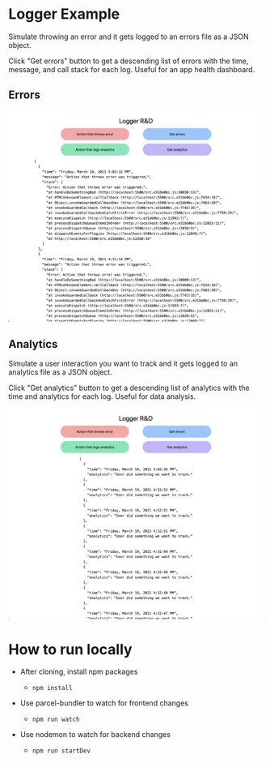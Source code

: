 # Logger Example

Simulate throwing an error and it gets logged to an errors file as a JSON object.

Click "Get errors" button to get a descending list of errors with the time, message, and call stack for each log. Useful for an app health dashboard.

## Errors

![Errors](readme-images/errors.png)

## Analytics

Simulate a user interaction you want to track and it gets logged to an analytics file as a JSON object.

Click "Get analytics" button to get a descending list of analytics with the time and analytics for each log. Useful for data analysis.

![Analytics](readme-images/analytics.png)

# How to run locally

- After cloning, install npm packages

  - `npm install`

- Use parcel-bundler to watch for frontend changes

  - `npm run watch`

- Use nodemon to watch for backend changes

  - `npm run startDev`
